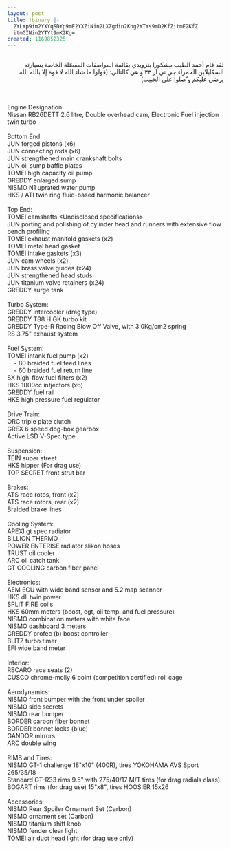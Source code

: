 ```yaml
---
layout: post
title: !binary |-
  2YLYp9im2YXYqSDYp9mE2YXZiNin2LXZgdin2Kog2YTYs9mD2KfZitmE2KfZ
  itmGINin2YTYt9mK2Kg=
created: 1169852325
---
```

<p align="center" dir="rtl"><img align="middle" src="http://yousef.raffah.com/drupalfiles/images/GT-R33-engine-bay.jpg" alt="" /><br />
</p>
<p dir="rtl">لقد قام أحمد الطيب مشكورا بتزويدي بقائمة المواصفات المفصّلة الخاصة بسيارته السكايلاين الحمراء جي تي آر ٣٣ و هي كالتالي: (قولوا ما شاء الله لا قوة إلا بالله الله يرضى عليكم و ّصلوا على الحبيب)<br />
</p>
<br />
<br />
Engine Designation: <br />
Nissan RB26DETT 2.6 litre, Double overhead cam, Electronic Fuel injection twin turbo<br />
<br />
Bottom End:<br />
JUN forged pistons (x6)<br />
JUN connecting rods (x6)<br />
JUN strengthened main crankshaft bolts<br />
JUN oil sump baffle plates<br />
TOMEI high capacity oil pump<br />
GREDDY enlarged sump<br />
NISMO N1 uprated water pump<br />
HKS / ATI twin ring fluid-based harmonic balancer<br />
<br />
Top End:<br />
TOMEI camshafts &lt;Undisclosed specifications&gt;<br />
JUN porting and polishing of cylinder head and runners with extensive flow bench profiling<br />
TOMEI exhaust manifold gaskets (x2)<br />
TOMEI metal head gasket<br />
TOMEI intake gaskets (x3)<br />
JUN cam wheels (x2)<br />
JUN brass valve guides (x24)<br />
JUN strengthened head studs<br />
JUN titanium valve retainers (x24)<br />
GREDDY surge tank<br />
<br />
Turbo System:<br />
GREDDY intercooler (drag type)<br />
GREDDY T88 H GK turbo kit<br />
GREDDY Type-R Racing Blow Off Valve, with 3.0Kg/cm2 spring<br />
RS 3.75&quot; exhaust system<br />
<br />
Fuel System:<br />
TOMEI intank fuel pump (x2)<br />
&nbsp;&nbsp;&nbsp; - 80 braided fuel feed lines<br />
&nbsp;&nbsp;&nbsp; - 60 braided fuel return line<br />
SX high-flow fuel filters (x2)<br />
HKS 1000cc intjectors (x6)<br />
GREDDY fuel rail<br />
HKS high pressure fuel regulator<br />
<br />
Drive Train:<br />
ORC triple plate clutch<br />
GREX 6 speed dog-box gearbox<br />
Active LSD V-Spec type<br />
<br />
Suspension:<br />
TEIN super street<br />
HKS hipper (For drag use)<br />
TOP SECRET front strut bar<br />
<br />
Brakes:<br />
ATS race rotos, front (x2)<br />
ATS race rotors, rear (x2)<br />
Braided brake lines<br />
<br />
Cooling System:<br />
APEXI gt spec radiator<br />
BILLION THERMO<br />
POWER ENTERISE radiator slikon hoses<br />
TRUST oil cooler<br />
ARC oil catch tank<br />
GT COOLING carbon fiber panel<br />
<br />
Electronics:<br />
AEM ECU with wide band sensor and 5.2 map scanner<br />
HKS dli twin power<br />
SPLIT FIRE coils<br />
HKS 60mm meters (boost, egt, oil temp. and fuel pressure)<br />
NISMO combination meters with white face<br />
NISMO dashboard 3 meters<br />
GREDDY profec (b) boost controller<br />
BLITZ turbo timer<br />
EFI wide band meter<br />
<br />
Interior:<br />
RECARO race seats (2)<br />
CUSCO chrome-molly 6 point (competition certified) roll cage<br />
<br />
Aerodynamics:<br />
NISMO front bumper with the front under spoiler<br />
NISMO side secrets<br />
NISMO rear bumper<br />
BORDER carbon fiber bonnet<br />
BORDER bonnet locks (blue)<br />
GANDOR mirrors<br />
ARC double wing<br />
<br />
RIMS and Tires:<br />
NISMO GT-1 challenge 18&quot;x10&quot; (400R), tires YOKOHAMA AVS Sport 265/35/18<br />
Standard GT-R33 rims 9.5&quot; with 275/40/17 M/T tires (for drag radials class)<br />
BOGART rims (for drag use) 15&quot;x8&quot;, tires HOOSIER 15x26<br />
<br />
Accessories:<br />
NISMO Rear Spoiler Ornament Set (Carbon)<br />
NISMO ornament set (Carbon)<br />
NISMO titanium shift knob<br />
NISMO fender clear light<br />
TOMEI air duct head light (for drag use only)
